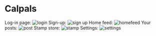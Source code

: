 # Calpals

Log-in page: ![login](https://user-images.githubusercontent.com/71859945/200118922-08efedc6-66ec-4593-9c56-acc5763dc7e1.png)
Sign-up: ![sign up](https://user-images.githubusercontent.com/71859945/200118931-edeb64af-a4a9-46c7-8513-9a9adfe97758.png)
Home feed: ![homefeed](https://user-images.githubusercontent.com/71859945/200118941-36ea47d3-6fd7-44c4-9b70-f4a8b71815a6.png)
Your posts: ![post](https://user-images.githubusercontent.com/71859945/200118948-05c7d362-f262-4b13-b206-626bd5301162.png)
Stamp store: ![stamp](https://user-images.githubusercontent.com/71859945/200118953-127c55c7-9eb2-4e99-a30a-748f97922b0f.png)
Settings: ![settings](https://user-images.githubusercontent.com/71859945/200118957-f3ce66ae-fb40-4c45-a8ce-2f4fbedd3ac9.png)
